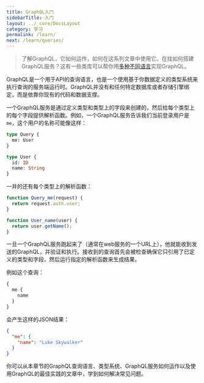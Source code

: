 ```yaml
---
title: GraphQL入门
sidebarTitle: 入门
layout: ../_core/DocsLayout
category: 学习
permalink: /learn/
next: /learn/queries/
---
```


> 了解GraphQL，它如何运作，如何在这系列文章中使用它。在找如何搭建GraphQL服务？这有一些类库可以帮你用[多种不同语言](/code/)实现GraphQL。

GraphQL是一个用于API的查询语言，也是一个使用基于你数据定义的类型系统来执行查询的服务端运行时。GraphQL并没有和任何特定数据库或者存储引擎绑定，而是依靠你现有的代码和数据支撑。

一个GraphQL服务是通过定义类型和类型上的字段来创建的，然后给每个类型上的每个字段提供解析函数。例如，一个GraphQL服务告诉我们当前登录用户是`me`，这个用户的名称可能像这样：

```graphql
type Query {
  me: User
}

type User {
  id: ID
  name: String
}
```

一并的还有每个类型上的解析函数：

```js
function Query_me(request) {
  return request.auth.user;
}

function User_name(user) {
  return user.getName();
}
```

一旦一个GraphQL服务跑起来了（通常在web服务的一个URL上），他就能收到发送的GraphQL，并验证和执行。接收到的查询首先会被检查确保它只引用了已定义的类型和字段，然后运行指定的解析函数来生成结果。

例如这个查询：

```graphql
{
  me {
    name
  }
}
```

会产生这样的JSON结果：

```json
{
  "me": {
    "name": "Luke Skywalker"
  }
}
```

你可以从本章节的GraphQL查询语言、类型系统、GraphQL服务如何运作以及使用GraphQL的最佳实践的文章中，学到如何解决常见问题。
